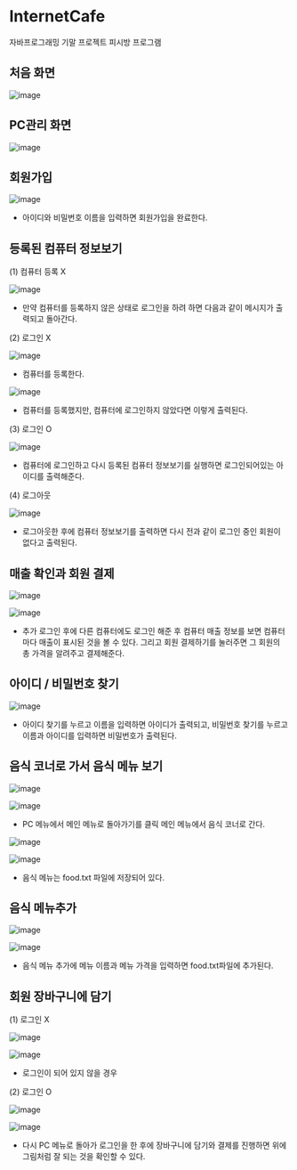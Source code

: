 # InternetCafe
자바프로그래밍 기말 프로젝트 피시방 프로그램

## 처음 화면

![image](https://user-images.githubusercontent.com/86887824/175104111-51b5dea8-d4b9-4c9c-872d-520b117bebb7.png)

## PC관리 화면

![image](https://user-images.githubusercontent.com/86887824/175104174-bda647f8-fa7e-4b17-a785-ae6c5e7ee33f.png)

## 회원가입

![image](https://user-images.githubusercontent.com/86887824/175104196-aca0684c-7f90-48ca-9975-50b49f81293f.png)

- 아이디와 비밀번호 이름을 입력하면 회원가입을 완료한다.

## 등록된 컴퓨터 정보보기

(1) 컴퓨터 등록 X

![image](https://user-images.githubusercontent.com/86887824/175104298-db804f68-2f9b-44c9-ad20-bb561efa72d4.png)

- 만약 컴퓨터를 등록하지 않은 상태로 로그인을 하려 하면 다음과 같이 메시지가 출력되고 돌아간다.

(2) 로그인 X

![image](https://user-images.githubusercontent.com/86887824/175104387-6c60f776-da9d-482d-ae78-944ca4e8b02c.png)

- 컴퓨터를 등록한다.

![image](https://user-images.githubusercontent.com/86887824/175104428-af3c35f1-1fca-46ed-9f10-c436ef346cd2.png)

- 컴퓨터를 등록했지만, 컴퓨터에 로그인하지 않았다면 이렇게 출력된다.

(3) 로그인 O

![image](https://user-images.githubusercontent.com/86887824/175104484-ce44f65f-b349-4f04-b130-a4b32094f859.png)

- 컴퓨터에 로그인하고 다시 등록된 컴퓨터 정보보기를 실행하면 로그인되어있는 아이디를 출력해준다.

(4) 로그아웃

![image](https://user-images.githubusercontent.com/86887824/175104532-d5fff942-ffca-4d0f-96e6-b4ba0477ac4c.png)

- 로그아웃한 후에 컴퓨터 정보보기를 출력하면 다시 전과 같이 로그인 중인 회원이 없다고 출력된다.

## 매출 확인과 회원 결제

![image](https://user-images.githubusercontent.com/86887824/175104602-325b9fcd-1d50-4996-9965-30568ca98293.png)

![image](https://user-images.githubusercontent.com/86887824/175104628-5ebd00df-68a1-43f8-aa9b-9cf5409debae.png)

- 추가 로그인 후에 다른 컴퓨터에도 로그인 해준 후 컴퓨터 매출 정보를 보면 컴퓨터마다 매출이 표시된 것을 볼 수 있다. 그리고 회원 결제하기를 눌러주면 그 회원의 총 가격을 알려주고 결제해준다.

## 아이디 / 비밀번호 찾기

![image](https://user-images.githubusercontent.com/86887824/175104685-f00c4428-3b1b-4a83-b4f6-576b7d6c53e3.png)

- 아이디 찾기를 누르고 이름을 입력하면 아이디가 출력되고, 비밀번호 찾기를 누르고 이름과 아이디를 입력하면 비밀번호가 출력된다.

## 음식 코너로 가서 음식 메뉴 보기

![image](https://user-images.githubusercontent.com/86887824/175104741-0b0ba9e9-690a-46aa-acef-bcf5c597f298.png)

![image](https://user-images.githubusercontent.com/86887824/175104750-6d2e49a1-c314-4b16-b658-9dd8a4a7ae02.png)

- PC 메뉴에서 메인 메뉴로 돌아가기를 클릭 메인 메뉴에서 음식 코너로 간다.

![image](https://user-images.githubusercontent.com/86887824/175104783-abc2c371-e047-4dd9-ada0-01dbbce8155b.png)

![image](https://user-images.githubusercontent.com/86887824/175104799-dbce2700-7d24-48c5-9f34-e68f2386d763.png)

- 음식 메뉴는 food.txt 파일에 저장되어 있다.

## 음식 메뉴추가

![image](https://user-images.githubusercontent.com/86887824/175104853-67e8c370-ee85-481d-8322-a8ab3b5f6b02.png)

![image](https://user-images.githubusercontent.com/86887824/175104870-07d6c6e7-57eb-4bda-b161-afc9d744af9c.png)

- 음식 메뉴 추가에 메뉴 이름과 메뉴 가격을 입력하면 food.txt파일에 추가된다.

## 회원 장바구니에 담기

(1) 로그인 X

![image](https://user-images.githubusercontent.com/86887824/175104951-31e4943a-fa0b-44b8-a444-7d57fe7c4313.png)

![image](https://user-images.githubusercontent.com/86887824/175104962-6dc8cd45-6d76-4e62-a35c-8cf64c121755.png)

- 로그인이 되어 있지 않을 경우

(2) 로그인 O

![image](https://user-images.githubusercontent.com/86887824/175104998-a12b5fb9-5881-4afb-b2d2-08d498b5891a.png)

![image](https://user-images.githubusercontent.com/86887824/175105015-2b792fe4-2ac1-49d4-8e76-4015f430ee7b.png)

- 다시 PC 메뉴로 돌아가 로그인을 한 후에 장바구니에 담기와 결제를 진행하면 위에 그림처럼 잘 되는 것을 확인할 수 있다.


